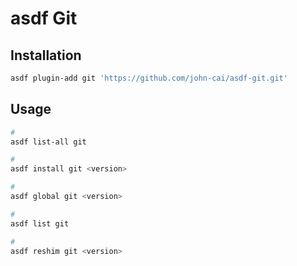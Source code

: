 # asdf Git

## Installation

```sh
asdf plugin-add git 'https://github.com/john-cai/asdf-git.git'
```

## Usage

```sh
#
asdf list-all git

#
asdf install git <version>

#
asdf global git <version>

#
asdf list git

#
asdf reshim git <version>
```
